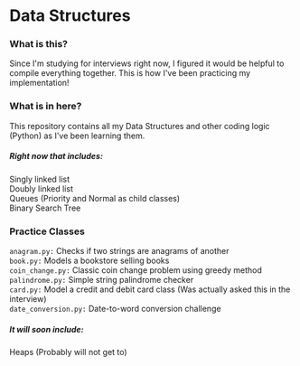 # Data Structures
### What is this?
Since I'm studying for interviews right now, I figured it would be helpful to compile everything together.
This is how I've been practicing my implementation!

### What is in here?
This repository contains all my Data Structures and other coding logic (Python) as I've been learning them. 

##### Right now that includes:
Singly linked list  
Doubly linked list  
Queues (Priority and Normal as child classes)  
Binary Search Tree


### Practice Classes
`anagram.py:` Checks if two strings are anagrams of another  
`book.py:` Models a bookstore selling books  
`coin_change.py:` Classic coin change problem using greedy method
`palindrome.py:` Simple string palindrome checker  
`card.py:` Model a credit and debit card class (Was actually asked this in the interview)  
`date_conversion.py:` Date-to-word conversion challenge


##### It will soon include:
Heaps (Probably will not get to)


